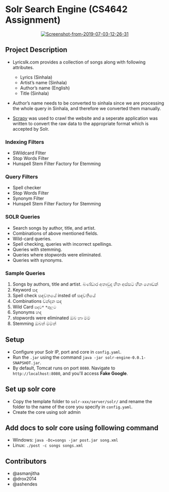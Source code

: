 # Solr Search Engine (CS4642 Assignment)

<div align="center">
<a href="https://ibb.co/M2F8TvV"><img src="https://i.ibb.co/X2cyBQs/Screenshot-from-2019-07-03-12-26-31.png" alt="Screenshot-from-2019-07-03-12-26-31" border="0"></a>
</div>

## Project Description

* Lyricslk.com provides a collection of songs along with following attributes.
    - Lyrics (Sinhala) 
    - Artist’s name (Sinhala) 
    - Author’s name (English)
    - Title (Sinhala)

* Author’s name needs to be converted to sinhala since we are processing the whole query in Sinhala, and therefore we converted them manually. 
* [Scrapy](https://scapy.net/) was used to crawl the website and a seperate application was written to convert the raw data to the appropriate format which is accepted by Solr.

### Indexing Filters

* SWildcard FIlter
* Stop Words Filter
* Hunspell Stem Filter Factory for Etemming

### Query Filters

* Spell checker
* Stop Words Filter
* Synonym Filter
* Hunspell Stem Filter Factory for Stemming

### SOLR Queries

* Search songs by author, title, and artist.
* Combinations of above mentioned fields.
* Wild-card queries.
* Spell checking, queries with incorrect spellings.
* Queries with stemming.
* Queries where stopwords were eliminated.
* Queries with synonyms.

### Sample Queries

1. Songs by authors, title and artist.
    බණ්ඩාර අතාවුද
    හිත අස්සට හීන ගොඩක්
2. Keyword
    සඳ
3. Spell check
    සඳවතයේ insted of සඳවතියේ
4. Combinations
    චන්දන සඳ
5. Wild Card
    `සඳව*`
    `*කුලට`
6. Synonyms
    හඳ
7. stopwords were eliminated
    ඔබ හා මම 
8. Stemming
    ඔබත් මමත් 

## Setup

* Configure your Solr IP, port and core in `config.yaml`.
* Run the `.jar` using the command `java -jar solr-engine-0.0.1-SNAPSHOT.jar`.
* By default, Tomcat runs on port `8080`. Navigate to `http://localhost:8080`, and you'll access **Fake Google**.

## Set up solr core

* Copy the template folder to `solr-xxx/server/solr/` and rename the folder to the name of the core you specify in `config.yaml`.
* Create the core using solr admin

## Add docs to solr core using following command 

* Windows: `java -Dc=songs -jar post.jar song.xml`
* Linux: `./post -c songs songs.xml`

## Contributors
* @asmanjitha
* @drox2014
* @ashendes
